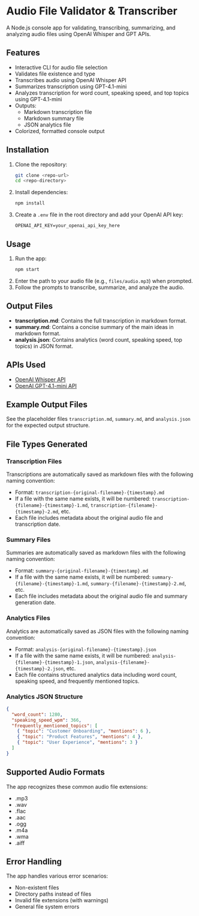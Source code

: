 # Audio File Validator & Transcriber

A Node.js console app for validating, transcribing, summarizing, and analyzing audio files using OpenAI Whisper and GPT APIs.

## Features
- Interactive CLI for audio file selection
- Validates file existence and type
- Transcribes audio using OpenAI Whisper API
- Summarizes transcription using GPT-4.1-mini
- Analyzes transcription for word count, speaking speed, and top topics using GPT-4.1-mini
- Outputs:
  - Markdown transcription file
  - Markdown summary file
  - JSON analytics file
- Colorized, formatted console output

## Installation
1. Clone the repository:
   ```bash
   git clone <repo-url>
   cd <repo-directory>
   ```
2. Install dependencies:
   ```bash
   npm install
   ```
3. Create a `.env` file in the root directory and add your OpenAI API key:
   ```
   OPENAI_API_KEY=your_openai_api_key_here
   ```

## Usage
1. Run the app:
   ```bash
   npm start
   ```
2. Enter the path to your audio file (e.g., `files/audio.mp3`) when prompted.
3. Follow the prompts to transcribe, summarize, and analyze the audio.

## Output Files
- **transcription.md**: Contains the full transcription in markdown format.
- **summary.md**: Contains a concise summary of the main ideas in markdown format.
- **analysis.json**: Contains analytics (word count, speaking speed, top topics) in JSON format.

## APIs Used
- [OpenAI Whisper API](https://platform.openai.com/docs/guides/speech-to-text)
- [OpenAI GPT-4.1-mini API](https://platform.openai.com/docs/guides/gpt)

## Example Output Files
See the placeholder files `transcription.md`, `summary.md`, and `analysis.json` for the expected output structure.

## File Types Generated

### Transcription Files
Transcriptions are automatically saved as markdown files with the following naming convention:
- Format: `transcription-{original-filename}-{timestamp}.md`
- If a file with the same name exists, it will be numbered: `transcription-{filename}-{timestamp}-1.md`, `transcription-{filename}-{timestamp}-2.md`, etc.
- Each file includes metadata about the original audio file and transcription date.

### Summary Files
Summaries are automatically saved as markdown files with the following naming convention:
- Format: `summary-{original-filename}-{timestamp}.md`
- If a file with the same name exists, it will be numbered: `summary-{filename}-{timestamp}-1.md`, `summary-{filename}-{timestamp}-2.md`, etc.
- Each file includes metadata about the original audio file and summary generation date.

### Analytics Files
Analytics are automatically saved as JSON files with the following naming convention:
- Format: `analysis-{original-filename}-{timestamp}.json`
- If a file with the same name exists, it will be numbered: `analysis-{filename}-{timestamp}-1.json`, `analysis-{filename}-{timestamp}-2.json`, etc.
- Each file contains structured analytics data including word count, speaking speed, and frequently mentioned topics.

### Analytics JSON Structure
```json
{
  "word_count": 1280,
  "speaking_speed_wpm": 366,
  "frequently_mentioned_topics": [
    { "topic": "Customer Onboarding", "mentions": 6 },
    { "topic": "Product Features", "mentions": 4 },
    { "topic": "User Experience", "mentions": 3 }
  ]
}
```

## Supported Audio Formats

The app recognizes these common audio file extensions:
- .mp3
- .wav
- .flac
- .aac
- .ogg
- .m4a
- .wma
- .aiff

## Error Handling

The app handles various error scenarios:
- Non-existent files
- Directory paths instead of files
- Invalid file extensions (with warnings)
- General file system errors 